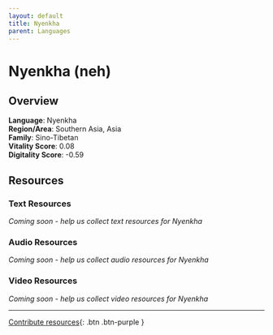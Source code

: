 ```yaml
---
layout: default
title: Nyenkha
parent: Languages
---
```


# Nyenkha (neh)

## Overview

**Language**: Nyenkha  
**Region/Area**: Southern Asia, Asia  
**Family**: Sino-Tibetan  
**Vitality Score**: 0.08  
**Digitality Score**: -0.59  

## Resources

### Text Resources
*Coming soon - help us collect text resources for Nyenkha*

### Audio Resources
*Coming soon - help us collect audio resources for Nyenkha*

### Video Resources
*Coming soon - help us collect video resources for Nyenkha*

---

[Contribute resources](https://fairtrain.github.io/){: .btn .btn-purple }
